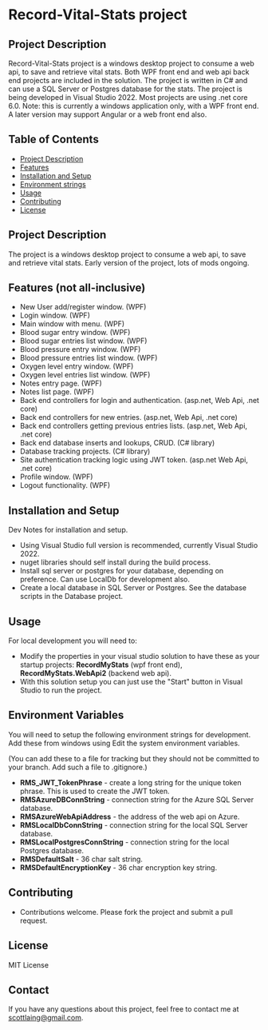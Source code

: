 
# Record-Vital-Stats project

## Project Description

Record-Vital-Stats project is a windows desktop project to consume a web api, to save and retrieve vital stats. Both WPF front end and web api back end projects are included in the solution. The project is written in C# and can use a SQL Server or Postgres database for the stats. The project is being developed in Visual Studio 2022.  Most projects are using .net core 6.0. Note: this is currently a windows application only, with a WPF front end. A later version may support Angular or a web front end also.

## Table of Contents

* [Project Description](#project-description)
* [Features](#features)
* [Installation and Setup](#installation)
* [Environment strings](#env)
* [Usage](#usage)
* [Contributing](#contributing)
* [License](#license)

## Project Description  <a name="project-description"></a>

The project is a windows desktop project to consume a web api, to save and retrieve vital stats. Early version of the project, lots of mods ongoing.  

## Features (not all-inclusive) <a name="features"></a>

* New User add/register window. (WPF)
* Login window. (WPF) 
* Main window with menu.  (WPF)
* Blood sugar entry window.  (WPF)
* Blood sugar entries list window.  (WPF)
* Blood pressure entry window.  (WPF)
* Blood pressure entries list window.  (WPF)
* Oxygen level entry window.  (WPF)
* Oxygen level entries list window.  (WPF)
* Notes entry page.  (WPF)
* Notes list page.  (WPF)
* Back end controllers for login and authentication. (asp.net, Web Api, .net core)
* Back end controllers for new entries. (asp.net, Web Api, .net core)
* Back end controllers getting previous entries lists. (asp.net, Web Api, .net core)
* Back end database inserts and lookups, CRUD. (C# library)
* Database tracking projects. (C# library)
* Site authentication tracking logic using JWT token. (asp.net Web Api, .net core)
* Profile window.  (WPF)
* Logout functionality.  (WPF)


## Installation and Setup  <a name="installation"></a>

Dev Notes for installation and setup. 

* Using Visual Studio full version is recommended, currently Visual Studio 2022.
* nuget libraries should self install during the build process.
* Install sql server or postgres for your database, depending on preference. Can use LocalDb for development also.
* Create a local database in SQL Server or Postgres.  See the database scripts in the Database project.

## Usage  <a name="usage"></a>

For local development you will need to:

* Modify the properties in your visual studio solution to have these as your startup projects: **RecordMyStats** (wpf front end), **RecordMyStats.WebApi2** (backend web api).
* With this solution setup you can just use the "Start" button in Visual Studio to run the project.


## Environment Variables  <a name="env"></a>

You will need to setup the following environment strings for development.  Add these from windows using Edit the system environment variables.  

(You can add these to a file for tracking but they should not be committed to your branch.  Add such a file to .gitignore.)

* **RMS_JWT_TokenPhrase** - create a long string for the unique token phrase.  This is used to create the JWT token.
* **RMSAzureDBConnString** - connection string for the Azure SQL Server database.
* **RMSAzureWebApiAddress** - the address of the web api on Azure.
* **RMSLocalDbConnString** - connection string for the local SQL Server database.
* **RMSLocalPostgresConnString** - connection string for the local Postgres database.
* **RMSDefaultSalt** - 36 char salt string.
* **RMSDefaultEncryptionKey** - 36 char encryption key string.

## Contributing  <a name="contributing"></a>

* Contributions welcome.  Please fork the project and submit a pull request.

## License  <a name="license"></a>

MIT License

## Contact

If you have any questions about this project, feel free to contact me at <a href="mailto:scottlaing@gmail.com">scottlaing@gmail.com</a>.
